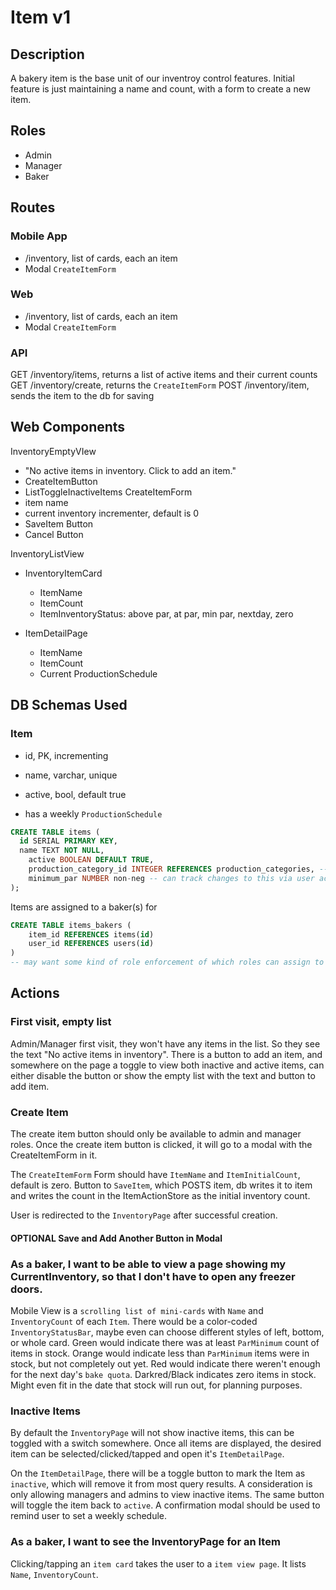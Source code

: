 # Item v1

## Description
A bakery item is the base unit of our inventroy control features. Initial feature is just maintaining a name and count, with a form to create a new item. 


## Roles
- Admin
- Manager
- Baker

## Routes

### Mobile App
- /inventory, list of cards, each an item
- Modal `CreateItemForm` 

### Web
- /inventory, list of cards, each an item
- Modal `CreateItemForm` 

### API
GET  /inventory/items, returns a list of active items and their current counts
GET /inventory/create, returns the `CreateItemForm`
POST /inventory/item, sends the item to the db for saving


## Web Components
InventoryEmptyVIew
- "No active items in inventory. Click to add an item."
- CreateItemButton
- ListToggleInactiveItems
CreateItemForm
- item name
- current inventory incrementer, default is 0
- SaveItem Button
- Cancel Button

InventoryListView
- InventoryItemCard
  - ItemName
  - ItemCount
  - ItemInventoryStatus: above par, at par, min par, nextday, zero

- ItemDetailPage
	- ItemName
	- ItemCount
	- Current ProductionSchedule

## DB Schemas Used

### Item
- id, PK, incrementing
- name, varchar, unique
- active, bool, default true

- has a weekly `ProductionSchedule`

```sql
CREATE TABLE items (
  id SERIAL PRIMARY KEY,
  name TEXT NOT NULL,
	active BOOLEAN DEFAULT TRUE,
	production_category_id INTEGER REFERENCES production_categories, -- or sep table??
	minimum_par NUMBER non-neg -- can track changes to this via user action log
);
```

Items are assigned to a baker(s) for 
```sql
CREATE TABLE items_bakers (
	item_id REFERENCES items(id)
	user_id REFERENCES users(id)
)
-- may want some kind of role enforcement of which roles can assign to items

```

## Actions
### First visit, empty list
Admin/Manager first visit, they won't have any items in the list. So they see the text "No active items in inventory". There is a button to add an item, and somewhere on the page a toggle to view both inactive and active items, can either disable the button or show the empty list with the text and button to add item.

### Create Item
The create item button should only be available to admin and manager roles. Once the create item button is clicked, it will go to a modal with the CreateItemForm in it. 

The `CreateItemForm` Form should have `ItemName` and `ItemInitialCount`, default is zero.
Button to `SaveItem`, which POSTS item, db writes it to item and writes the count in the ItemActionStore as the initial inventory count.

User is redirected to the `InventoryPage` after successful creation.

#### OPTIONAL Save and Add Another Button in Modal

### As a baker, I want to be able to view a page showing my CurrentInventory, so that I don't have to open any freezer doors.

Mobile View is a `scrolling list of mini-cards` with `Name` and `InventoryCount` of each `Item`. There would be a color-coded `InventoryStatusBar`, maybe even can choose different styles of left, bottom, or whole card. Green would indicate there was at least `ParMinimum` count of items in stock. Orange would indicate less than `ParMinimum` items were in stock, but not completely out yet. Red would indicate there weren't enough for the next day's `bake quota`. Darkred/Black indicates zero items in stock. Might even fit in the date that stock will run out, for planning purposes.

### Inactive Items
By default the `InventoryPage` will not show inactive items, this can be toggled with a switch somewhere. Once all items are displayed, the desired item can be selected/clicked/tapped and open it's `ItemDetailPage`.

On the `ItemDetailPage`, there will be a toggle button to mark the Item as `inactive`, which will remove it from most query results. A consideration is only allowing managers and admins to view inactive items. The same button will toggle the item back to `active`. A confirmation modal should be used to remind user to set a weekly schedule.

### As a baker, I want to see the InventoryPage for an Item
Clicking/tapping an `item card` takes the user to a `item view page`. It lists `Name`, `InventoryCount`. 











